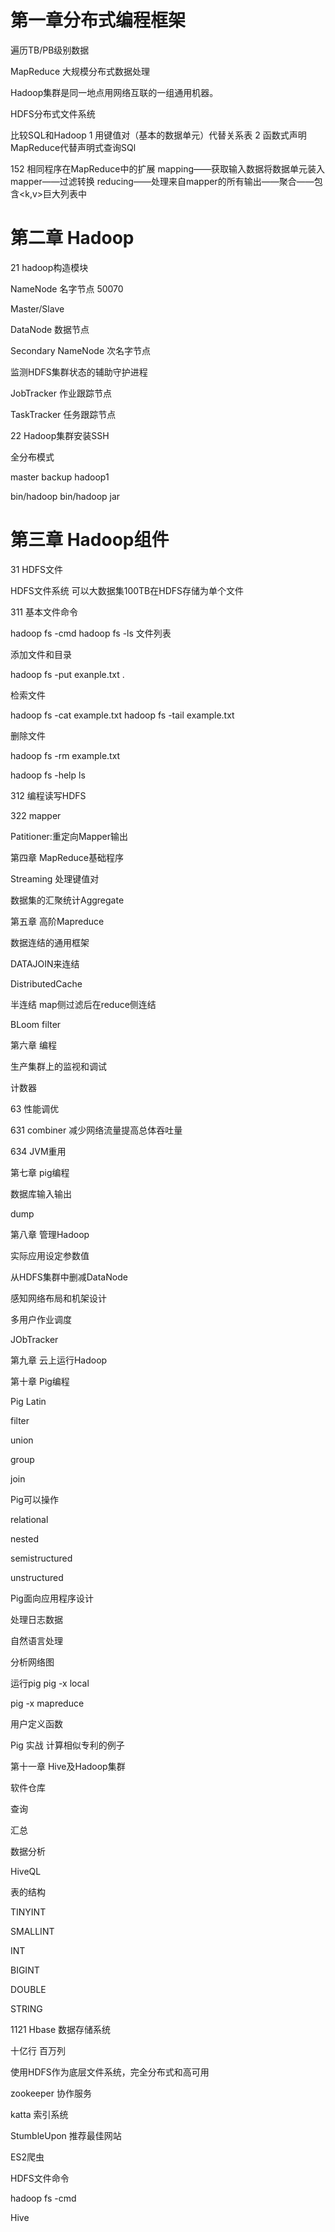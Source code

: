 # 第一章分布式编程框架

遍历TB/PB级别数据

MapReduce 大规模分布式数据处理

Hadoop集群是同一地点用网络互联的一组通用机器。

HDFS分布式文件系统

比较SQL和Hadoop
1 用键值对（基本的数据单元）代替关系表
2 函数式声明MapReduce代替声明式查询SQl


152 相同程序在MapReduce中的扩展
mapping——获取输入数据将数据单元装入mapper——过滤转换
reducing——处理来自mapper的所有输出——聚合——包含<k,v>巨大列表中

# 第二章 Hadoop

21 hadoop构造模块

NameNode 名字节点 50070

Master/Slave

DataNode 数据节点

Secondary NameNode 次名字节点

监测HDFS集群状态的辅助守护进程

JobTracker 作业跟踪节点

TaskTracker 任务跟踪节点


22 Hadoop集群安装SSH

全分布模式

master
backup
hadoop1



bin/hadoop
bin/hadoop jar



# 第三章 Hadoop组件


31 HDFS文件

HDFS文件系统 可以大数据集100TB在HDFS存储为单个文件

311 基本文件命令

hadoop fs -cmd<args>
hadoop fs -ls 文件列表

添加文件和目录

hadoop fs -put exanple.txt .

检索文件

hadoop fs -cat example.txt 
hadoop fs -tail example.txt

删除文件

hadoop fs -rm example.txt

hadoop fs -help ls

312 编程读写HDFS

322 mapper

Patitioner:重定向Mapper输出




第四章 MapReduce基础程序

Streaming 处理键值对

数据集的汇聚统计Aggregate


第五章 高阶Mapreduce

数据连结的通用框架

DATAJOIN来连结

DistributedCache


半连结 map侧过滤后在reduce侧连结

BLoom filter



第六章 编程

生产集群上的监视和调试

计数器

63 性能调优

631 combiner 减少网络流量提高总体吞吐量

634 JVM重用





第七章 pig编程

数据库输入输出

dump

第八章 管理Hadoop

实际应用设定参数值


从HDFS集群中删减DataNode

感知网络布局和机架设计

多用户作业调度

JObTracker

第九章 云上运行Hadoop

第十章 Pig编程

Pig Latin

filter

union

group

join


Pig可以操作

relational

nested

semistructured

unstructured



Pig面向应用程序设计

处理日志数据

自然语言处理

分析网络图

运行pig
pig -x local

pig -x mapreduce

用户定义函数

Pig 实战 计算相似专利的例子

第十一章 Hive及Hadoop集群


软件仓库

查询

汇总

数据分析

HiveQL

表的结构

TINYINT

SMALLINT

INT

BIGINT

DOUBLE

STRING



1121 Hbase 数据存储系统

十亿行 百万列

使用HDFS作为底层文件系统，完全分布式和高可用

zookeeper 协作服务

katta 索引系统

StumbleUpon 推荐最佳网站

ES2爬虫

HDFS文件命令

hadoop fs -cmd<args>



Hive
